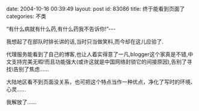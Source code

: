 date: 2004-10-16 00:39:49
layout: post
id: 83086
title: 终于能看到页面了
categories: 不类

“有什么病就有什么药,有什么药我不告诉你!”---

我想起了在部队时排长讲的话,当时只当做笑料,而今却在这儿应验了.

代理服务能看到了自己的博客,也让人着实得意了一凡,blogger这个家真是不错,中文支持完美无暇!而且功能强大(或许这就是中国网络封锁它的间接原因),告别了寻找\告别了焦虑……

大陆地区看不到页面没关系，也可把这个特点当作一种优点，净化了写时的环境、心灵……

我解放了……
